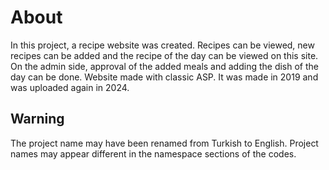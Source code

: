 # About
In this project, a recipe website was created. Recipes can be viewed, new recipes can be added and the recipe of the day can be viewed on this site. On the admin side, approval of the added meals and adding the dish of the day can be done. Website made with classic ASP. It was made in 2019 and was uploaded again in 2024. 

## Warning
The project name may have been renamed from Turkish to English. Project names may appear different in the namespace sections of the codes.
